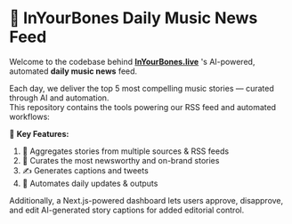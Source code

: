 # 📰 InYourBones Daily Music News Feed

Welcome to the codebase behind **[InYourBones.live](https://inyourbones.live)** 's AI-powered, automated **daily music news** feed.


Each day, we deliver the top 5 most compelling music stories — curated through AI and automation.  
This repository contains the tools powering our RSS feed and automated workflows:

🎯 **Key Features:**
1. 📰 Aggregates stories from multiple sources & RSS feeds  
2. 🤖 Curates the most newsworthy and on-brand stories  
3. ✍️ Generates captions and tweets  
4. 🔄 Automates daily updates & outputs  

Additionally, a Next.js-powered dashboard lets users approve, disapprove, and edit AI-generated story captions for added editorial control.

